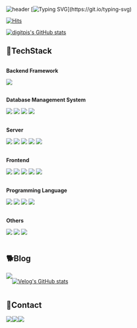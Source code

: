 ![header](https://capsule-render.vercel.app/api?type=wave&color=auto&height=300&section=header&text=Hi%20there%20👋&fontSize=50)
[![Typing SVG](https://readme-typing-svg.demolab.com?font=Alkatra&weight=500&size=60&duration=3500&pause=3&color=404040&center=true&vCenter=false&multiline=true&repeat=true&width=1000&height=100&lines=Welcome+to+digitpic's+GitHub!)](https://git.io/typing-svg)

<div align="left">

[![Hits](https://hits.seeyoufarm.com/api/count/incr/badge.svg?url=https%3A%2F%2Fgithub.com%2Fdigitpic%2F&count_bg=%2379C83D&title_bg=%23555555&icon=cliqz.svg&icon_color=%23E7E7E7&title=GITHUB&edge_flat=false)](https://hits.seeyoufarm.com)

[![digitpis's GitHub stats](https://github-readme-stats.vercel.app/api?username=digitpic&include_all_commits=true&show_icons=true&theme=cobalt)](https://github.com/digitpic/github-readme-stats)

## 🔨TechStack
<div style="display:flex; flex-direction:column; align-items:flex-start;">
    <!-- Backend -->
    <p><strong>Backend Framework</strong></p>
    <div>
        <img src="https://img.shields.io/badge/Spring Boot-6DB33F?style=for-the-badge&logo=spring boot&logoColor=white"> 
    </div><br>
    <!-- Database -->
    <p><strong>Database Management System</strong></p>
    <div>
        <img src="https://img.shields.io/badge/mysql-4479A1?style=for-the-badge&logo=mysql&logoColor=white"> 
        <img src="https://img.shields.io/badge/mariadb-003545?style=for-the-badge&logo=mariadb&logoColor=white">
        <img src="https://img.shields.io/badge/oracle-F80000?style=for-the-badge&logo=oracle&logoColor=white"> 
        <img src="https://img.shields.io/badge/tibero6-3F48CC?style=for-the-badge&logo=tibero&logoColor=white">
    </div><br>
    <!-- Server -->
    <p><strong>Server</strong></p>
    <div>
        <img src="https://img.shields.io/badge/linux-FCC624?style=for-the-badge&logo=linux&logoColor=black"> 
        <img src="https://img.shields.io/badge/apache tomcat-F8DC75?style=for-the-badge&logo=apachetomcat&logoColor=black">
        <img src="https://img.shields.io/badge/Amazon AWS-232F3E?style=for-the-badge&logo=amazon aws&logoColor=white"> 
        <img src="https://img.shields.io/badge/Amazon ec2-FF9900?style=for-the-badge&logo=amazon ec2&logoColor=white"> 
        <img src="https://img.shields.io/badge/Amazon lightsail-232F3E?style=for-the-badge&logo=amazon lightsail&logoColor=white"> 
    </div><br>
    <!-- Frontend -->
    <p><strong>Frontend</strong></p>
    <div>
        <img src="https://img.shields.io/badge/html5-E34F26?style=for-the-badge&logo=html5&logoColor=white"> 
        <img src="https://img.shields.io/badge/css-1572B6?style=for-the-badge&logo=css3&logoColor=white"> 
        <img src="https://img.shields.io/badge/javascript-F7DF1E?style=for-the-badge&logo=javascript&logoColor=black"> 
        <img src="https://img.shields.io/badge/bootstrap-7952B3?style=for-the-badge&logo=bootstrap&logoColor=white">
        <img src="https://img.shields.io/badge/react-61DAFB?style=for-the-badge&logo=react&logoColor=white">
    </div><br>
    <!-- Programming Language -->
    <p><strong>Programming Language</strong></p>
    <div>
        <img src="https://img.shields.io/badge/C-A8B9CC?style=for-the-badge&logo=C&logoColor=white">
        <img src="https://img.shields.io/badge/c++-00599C?style=for-the-badge&logo=cplusplus&logoColor=white">
        <img src="https://img.shields.io/badge/Java-007396?style=for-the-badge&logo=Java&logoColor=white"> 
        <img src="https://img.shields.io/badge/python-3776AB?style=for-the-badge&logo=python&logoColor=white"> 
</div><br>
    <!-- Others -->
    <p><strong>Others</strong></p>
      <div>
        <img src="https://img.shields.io/badge/git-F05032?style=for-the-badge&logo=git&logoColor=white"> 
        <img src="https://img.shields.io/badge/github-181717?style=for-the-badge&logo=github&logoColor=white"> 
        <img src="https://img.shields.io/badge/hibernate-59666C?style=for-the-badge&logo=hibernate&logoColor=white"> 
</div><br>

## 🐕Blog
<div style="display:flex; flex-direction:row;">
    <a href="https://velog.io/@digitpic">
        <img src="https://img.shields.io/badge/Velog-20c997?style=for-the-badge&logo=Vimeo&logoColor=white"> 
    </a>
  
 [![Velog's GitHub stats](https://velog-readme-stats.vercel.app/api?name=digitpic)](https://github.com/digitpic/velog-readme-stats)
</div>

## 📳Contact
<div style="display:flex; flex-direction:row;">
    <a href="mailto:jkw5033@gmail.com">
        <img src="https://img.shields.io/badge/Gmail-EA4335?style=for-the-badge&logo=Gmail&logoColor=white"> 
    </a>
    <a href="https://open.kakao.com/o/s26rBC9f">
        <img src="https://img.shields.io/badge/KakaoTalk-FFCD00?style=for-the-badge&logoColor=black&logo=KakaoTalk"> 
    </a>
    <a href="https://www.instagram.com/_di.pic">
        <img src="https://img.shields.io/badge/Instagram-E4405F?style=for-the-badge&logo=Instagram&logoColor=white"> 
    </a>


</div>
